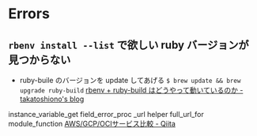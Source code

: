 # Errors
## `rbenv install --list` で欲しい ruby バージョンが見つからない
- ruby-buile のバージョンを update してあげる
`$ brew update && brew upgrade ruby-build`
[rbenv + ruby-build はどうやって動いているのか - takatoshiono's blog](https://takatoshiono.hatenablog.com/entry/2015/01/09/012040)


instance_variable_get
field_error_proc
_url helper
full_url_for
module_function
[AWS/GCP/OCIサービス比較 - Qiita](https://qiita.com/ghogho-seki/items/19a026a8c643aa868d53)

